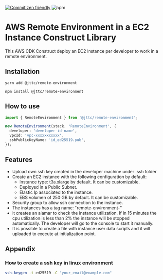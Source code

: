 [![Commitizen friendly](https://img.shields.io/badge/commitizen-friendly-brightgreen.svg)](http://commitizen.github.io/cz-cli/)
![npm](https://img.shields.io/npm/v/%40jttc%2Fremote-environment)

# AWS Remote Environment in a EC2 Instance Construct Library

This AWS CDK Construct deploy an EC2 Instance per developer to work in a remote environment.

## Installation

```
yarn add @jttc/remote-environment
```

```
npm install @jttc/remote-environment
```

## How to use

```typescript
import { RemoteEnvironment } from '@jttc/remote-environment';

new RemoteEnvironment(stack, 'RemoteEnvironment', {
  developer: 'developer-id-name',
  vpcId: 'vpc-xxxxxxxxxxx',
  sshPublicKeyName: 'id_ed25519.pub',
});
```

## Features

- Upload own ssh key created in the developer machine under .ssh folder
- Create an EC2 instance with the following configuration by default:
  - Instance type: t3a.xlarge by default. It can be customizable.
  - Deployed in a Public Subnet.
  - Elastic Ip associated to the instance.
  - EBS volumen of 250 GB by default. It can be customizable.
- Security group to allow ssh connection to the instance.
- The instances has a tag name: "remote-environment-<developer-name>"
- it creates an alamar to check the instance utilization. If in 15 minutes the cpu utilization is less than 2% the instance will be stopped automatically. The developer will go to the console to start it manually.
- It is possible to create a file with instance user data scripts and it will uploaded to execute at initialization point.

## Appendix

### How to create a ssh key in linux environment

```bash
ssh-keygen -t ed25519 -C "your_email@example.com"
```
